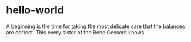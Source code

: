 # hello-world
A beginning is the time for taking the most delicate care that the balances are correct. This every sister of the Bene Gesserit knows.
